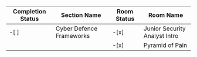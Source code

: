 | Completion Status | Section Name             | Room Status | Room Name                     |
|-------------------|--------------------------|-------------|-------------------------------|
|-[ ]                 | Cyber Defence Frameworks | -[x]         | Junior Security Analyst Intro |
| |  | -[x] | Pyramid of Pain |
